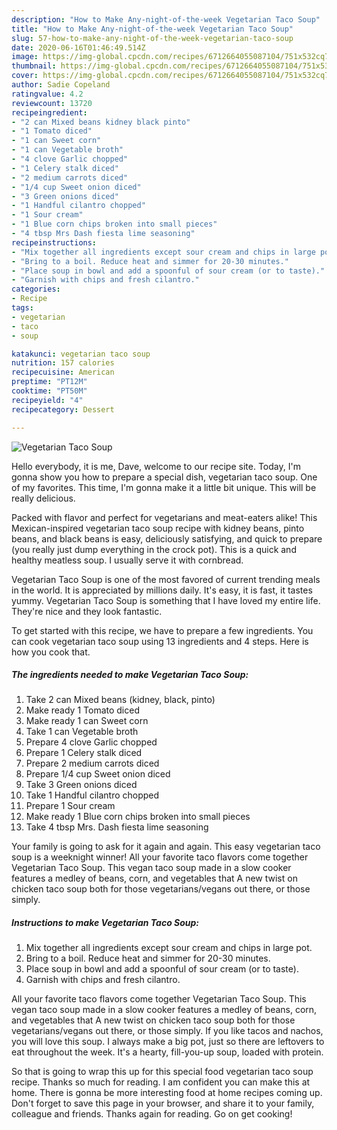 ```yaml
---
description: "How to Make Any-night-of-the-week Vegetarian Taco Soup"
title: "How to Make Any-night-of-the-week Vegetarian Taco Soup"
slug: 57-how-to-make-any-night-of-the-week-vegetarian-taco-soup
date: 2020-06-16T01:46:49.514Z
image: https://img-global.cpcdn.com/recipes/6712664055087104/751x532cq70/vegetarian-taco-soup-recipe-main-photo.jpg
thumbnail: https://img-global.cpcdn.com/recipes/6712664055087104/751x532cq70/vegetarian-taco-soup-recipe-main-photo.jpg
cover: https://img-global.cpcdn.com/recipes/6712664055087104/751x532cq70/vegetarian-taco-soup-recipe-main-photo.jpg
author: Sadie Copeland
ratingvalue: 4.2
reviewcount: 13720
recipeingredient:
- "2 can Mixed beans kidney black pinto"
- "1 Tomato diced"
- "1 can Sweet corn"
- "1 can Vegetable broth"
- "4 clove Garlic chopped"
- "1 Celery stalk diced"
- "2 medium carrots diced"
- "1/4 cup Sweet onion diced"
- "3 Green onions diced"
- "1 Handful cilantro chopped"
- "1 Sour cream"
- "1 Blue corn chips broken into small pieces"
- "4 tbsp Mrs Dash fiesta lime seasoning"
recipeinstructions:
- "Mix together all ingredients except sour cream and chips in large pot."
- "Bring to a boil. Reduce heat and simmer for 20-30 minutes."
- "Place soup in bowl and add a spoonful of sour cream (or to taste)."
- "Garnish with chips and fresh cilantro."
categories:
- Recipe
tags:
- vegetarian
- taco
- soup

katakunci: vegetarian taco soup 
nutrition: 157 calories
recipecuisine: American
preptime: "PT12M"
cooktime: "PT50M"
recipeyield: "4"
recipecategory: Dessert

---
```



![Vegetarian Taco Soup](https://img-global.cpcdn.com/recipes/6712664055087104/751x532cq70/vegetarian-taco-soup-recipe-main-photo.jpg)

Hello everybody, it is me, Dave, welcome to our recipe site. Today, I'm gonna show you how to prepare a special dish, vegetarian taco soup. One of my favorites. This time, I'm gonna make it a little bit unique. This will be really delicious.

Packed with flavor and perfect for vegetarians and meat-eaters alike! This Mexican-inspired vegetarian taco soup recipe with kidney beans, pinto beans, and black beans is easy, deliciously satisfying, and quick to prepare (you really just dump everything in the crock pot). This is a quick and healthy meatless soup. I usually serve it with cornbread.

Vegetarian Taco Soup is one of the most favored of current trending meals in the world. It is appreciated by millions daily. It's easy, it is fast, it tastes yummy. Vegetarian Taco Soup is something that I have loved my entire life. They're nice and they look fantastic.


To get started with this recipe, we have to prepare a few ingredients. You can cook vegetarian taco soup using 13 ingredients and 4 steps. Here is how you cook that.

<!--inarticleads1-->

##### The ingredients needed to make Vegetarian Taco Soup:

1. Take 2 can Mixed beans (kidney, black, pinto)
1. Make ready 1 Tomato diced
1. Make ready 1 can Sweet corn
1. Take 1 can Vegetable broth
1. Prepare 4 clove Garlic chopped
1. Prepare 1 Celery stalk diced
1. Prepare 2 medium carrots diced
1. Prepare 1/4 cup Sweet onion diced
1. Take 3 Green onions diced
1. Take 1 Handful cilantro chopped
1. Prepare 1 Sour cream
1. Make ready 1 Blue corn chips broken into small pieces
1. Take 4 tbsp Mrs. Dash fiesta lime seasoning


Your family is going to ask for it again and again. This easy vegetarian taco soup is a weeknight winner! All your favorite taco flavors come together Vegetarian Taco Soup. This vegan taco soup made in a slow cooker features a medley of beans, corn, and vegetables that A new twist on chicken taco soup both for those vegetarians/vegans out there, or those simply. 

<!--inarticleads2-->

##### Instructions to make Vegetarian Taco Soup:

1. Mix together all ingredients except sour cream and chips in large pot.
1. Bring to a boil. Reduce heat and simmer for 20-30 minutes.
1. Place soup in bowl and add a spoonful of sour cream (or to taste).
1. Garnish with chips and fresh cilantro.


All your favorite taco flavors come together Vegetarian Taco Soup. This vegan taco soup made in a slow cooker features a medley of beans, corn, and vegetables that A new twist on chicken taco soup both for those vegetarians/vegans out there, or those simply. If you like tacos and nachos, you will love this soup. I always make a big pot, just so there are leftovers to eat throughout the week. It&#39;s a hearty, fill-you-up soup, loaded with protein. 

So that is going to wrap this up for this special food vegetarian taco soup recipe. Thanks so much for reading. I am confident you can make this at home. There is gonna be more interesting food at home recipes coming up. Don't forget to save this page in your browser, and share it to your family, colleague and friends. Thanks again for reading. Go on get cooking!
